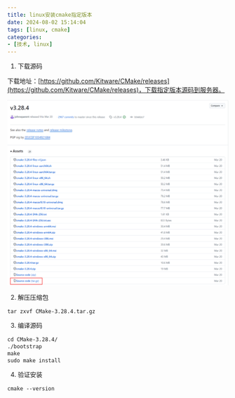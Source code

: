 ```yaml
---
title: linux安装cmake指定版本
date: 2024-08-02 15:14:04
tags: [linux, cmake]
categories:
- [技术, linux]
---
```


1. 下载源码 

下载地址：[https://github.com/Kitware/CMake/releases](https://github.com/Kitware/CMake/releases)，下载指定版本源码到服务器。

![alt text](../img/linux安装cmake/cmake.png)

2. 解压压缩包

```shell
tar zxvf CMake-3.28.4.tar.gz
```

3. 编译源码

```shell
cd CMake-3.28.4/
./bootstrap
make
sudo make install
```

4. 验证安装

```shell
cmake --version
```
